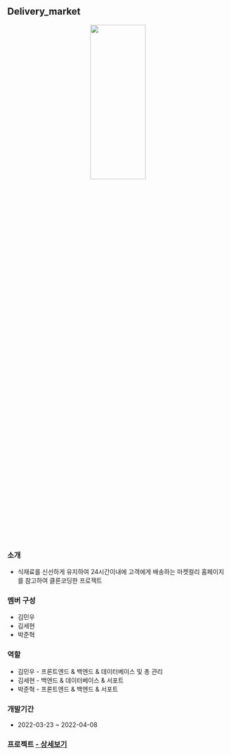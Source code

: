 ## Delivery_market

<p align="center"><img src="https://user-images.githubusercontent.com/94505653/163380346-b9a0d66d-3bfb-448e-aa99-6abc25f64525.png" margin="0px auto" width="50%" height="30%"></p>

### 소개
* 식재료를 신선하게 유지하여 24시간이내에 고객에게 배송하는 마켓컬리 홈페이지를 참고하여 클론코딩한 프로젝트

### 멤버 구성
* 김민우 
* 김세현
* 박준혁

### 역할
* 김민우 - 프론트엔드 & 백엔드 & 데이터베이스 및 총 관리
* 김세현 - 백엔드 & 데이터베이스 & 서포트
* 박준혁 - 프론트엔드 & 백엔드 & 서포트

### 개발기간
* 2022-03-23 ~ 2022-04-08

### 프로젝트  [ - 상세보기](https://github.com/parkjunh/Delivery_market/wiki)

